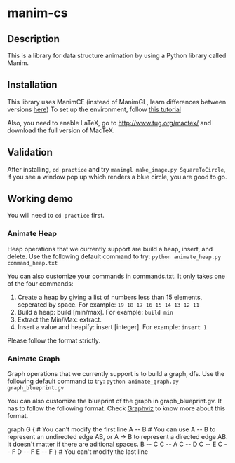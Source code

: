 # manim-cs

## Description

This is a library for data structure animation by using a Python library called Manim.

## Installation

This library uses ManimCE (instead of ManimGL, learn differences between versions [here](https://docs.manim.community/en/stable/installation/versions.html)) To set up the environment, follow [this tutorial](https://docs.manim.community/en/stable/installation.html)

Also, you need to enable LaTeX, go to http://www.tug.org/mactex/ and download the full version of MacTeX.

## Validation

After installing, `cd practice` and try `manimgl make_image.py SquareToCircle`, if you see a window pop up which renders a blue circle, you are good to go.

## Working demo

You will need to `cd practice` first.

### Animate Heap

Heap operations that we currently support are build a heap, insert, and delete. Use the following default command to try: `python animate_heap.py command_heap.txt`

You can also customize your commands in commands.txt. It only takes one of the four commands:

1. Create a heap by giving a list of numbers less than 15 elements, seperated by space. For example: `19 18 17 16 15 14 13 12 11`
2. Build a heap: build [min/max]. For example: `build min`
3. Extract the Min/Max: extract.
4. Insert a value and heapify: insert [integer]. For example: `insert 1`

Please follow the format strictly.

### Animate Graph

Graph operations that we currently support is to build a graph, dfs. Use the following default command to try: `python animate_graph.py graph_blueprint.gv`

You can also customize the blueprint of the graph in graph_blueprint.gv. It has to follow the following format. Check [Graphviz](https://graphviz.org) to know more about this format.

graph G { # You can't modify the first line
A -- B # You can use A -- B to represent an undirected edge AB, or A -> B to represent a directed edge AB. It doesn't matter if there are aditional spaces.
B -- C
C -- A
C -- D
C -- E
C -- F
D -- F
E -- F
} # You can't modify the last line
